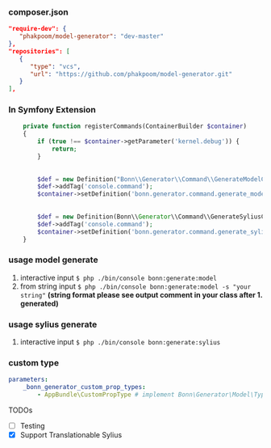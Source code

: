 ### composer.json
```json
"require-dev": {     
   "phakpoom/model-generator": "dev-master"
},
"repositories": [
   {
      "type": "vcs",
      "url": "https://github.com/phakpoom/model-generator.git"
   }
],
```

### In Symfony Extension
```php
    private function registerCommands(ContainerBuilder $container)
    {
        if (true !== $container->getParameter('kernel.debug')) {
            return;
        }
        
      
        $def = new Definition("Bonn\\Generator\\Command\\GenerateModelCommand");
        $def->addTag('console.command');
        $container->setDefinition('bonn.generator.command.generate_model_command', $def);
        
        
        $def = new Definition(Bonn\\Generator\\Command\\GenerateSyliusCommand);
        $def->addTag('console.command');
        $container->setDefinition('bonn.generator.command.generate_sylius_command', $def);
    }
```

### usage model generate
1. interactive input
`$ php ./bin/console bonn:generate:model`
2. from string input
`$ php ./bin/console bonn:generate:model -s "your string"`
**(string format please see output comment in your class after 1. generated)**

### usage sylius generate
1. interactive input
`$ php ./bin/console bonn:generate:sylius`

### custom type
```yml
parameters:
    _bonn_generator_custom_prop_types:
        - AppBundle\CustomPropType # implement Bonn\Generator\Model\Type\PropTypeInterface
```

TODOs
- [ ] Testing
- [x] Support Translationable Sylius
